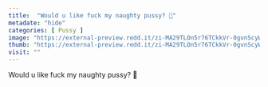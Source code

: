 ```yaml
---
title:  "Would u like fuck my naughty pussy? 🥺"
metadate: "hide"
categories: [ Pussy ]
image: "https://external-preview.redd.it/zi-MA29TLOn5r76TCkkVr-0gvnScyW2J3gp5Id4IAtg.jpg?auto=webp&s=ea1ea58ec151adadab44ee46975516fb76e34f1f"
thumb: "https://external-preview.redd.it/zi-MA29TLOn5r76TCkkVr-0gvnScyW2J3gp5Id4IAtg.jpg?width=1080&crop=smart&auto=webp&s=349077a00ab8fc26346a89cd1443237b45f0d0a1"
visit: ""
---
```

Would u like fuck my naughty pussy? 🥺
